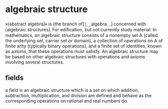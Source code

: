 # algebraic structure

»⟮abstract algebra⟯« is ⟮the branch of⟯ ⟮＿algebra＿⟯ concerned with ⟮algebraic structures⟯.
For edification, but not currently study material:
In mathematics, an algebraic structure consists of a nonempty set A (called the underlying set, carrier set or domain), a collection of operations on A of finite arity (typically binary operations), and a finite set of identities, known as axioms, that these operations must satisfy.
An algebraic structure may be based on other algebraic structures with operations and axioms involving several structures. 

## fields

a field is an algebraic structure which is a set on which addition, subtraction, multiplication, and division are defined and behave as the corresponding operations on rational and real numbers do.